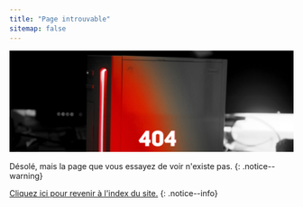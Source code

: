 ```yaml
---
title: "Page introuvable"
sitemap: false
---
```


![404](/images/main-pages/Wii_Red_404.jpg)

Désolé, mais la page que vous essayez de voir n'existe pas.
{: .notice--warning}

[Cliquez ici pour revenir à l'index du site.](site-navigation)
{: .notice--info}

